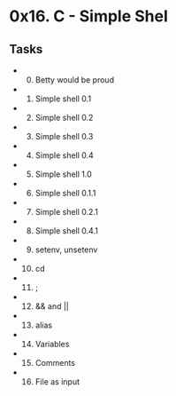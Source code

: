 # 0x16. C - Simple Shel
## Tasks
* 0. Betty would be proud
* 1. Simple shell 0.1
* 2. Simple shell 0.2
* 3. Simple shell 0.3
* 4. Simple shell 0.4
* 5. Simple shell 1.0
* 6. Simple shell 0.1.1
* 7. Simple shell 0.2.1
* 8. Simple shell 0.4.1
* 9. setenv, unsetenv
* 10. cd
* 11. ;
* 12. && and ||
* 13. alias
* 14. Variables
* 15. Comments
* 16. File as input

